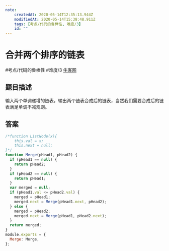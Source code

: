 ```yaml
---
note:
    createdAt: 2020-05-14T12:35:13.944Z
    modifiedAt: 2020-05-14T15:38:48.911Z
    tags: [考点/代码的鲁棒性, 难度/3]
    id: ""
---
```

# 合并两个排序的链表
#考点/代码的鲁棒性 #难度/3 [牛客网](https://www.nowcoder.com/practice/d8b6b4358f774294a89de2a6ac4d9337?tpId=13&tqId=11169&tPage=2&rp=2&ru=/ta/coding-interviews&qru=/ta/coding-interviews/question-ranking)
<!-- @crossnote.comment "id":"1e9b2b84-edab-42a1-9d90-df121149f583" -->  
## 题目描述
输入两个单调递增的链表，输出两个链表合成后的链表，当然我们需要合成后的链表满足单调不减规则。

## 答案

```javascript
/*function ListNode(x){
    this.val = x;
    this.next = null;
}*/
function Merge(pHead1, pHead2) {
  if (pHead1 == null) {
    return pHead2;
  }
  if (pHead2 == null) {
    return pHead1;
  }
  var merged = null;
  if (pHead1.val <= pHead2.val) {
    merged = pHead1;
    merged.next = Merge(pHead1.next, pHead2);
  } else {
    merged = pHead2;
    merged.next = Merge(pHead1, pHead2.next);
  }
  return merged;
}
module.exports = {
  Merge: Merge,
};
```
